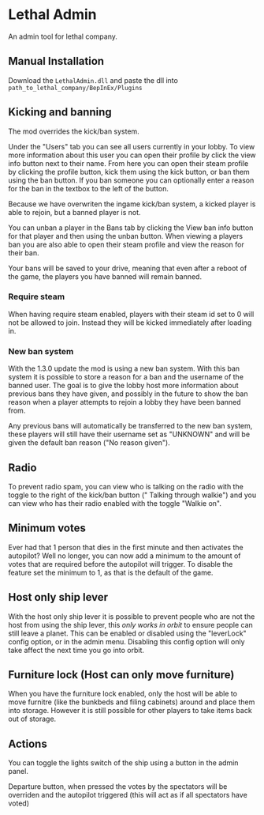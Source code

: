 # Lethal Admin

An admin tool for lethal company.

## Manual Installation

Download the ``LethalAdmin.dll`` and paste the dll into ``path_to_lethal_company/BepInEx/Plugins``

## Kicking and banning

The mod overrides the kick/ban system.

Under the "Users" tab you can see all users currently in your lobby.
To view more information about this user you can open their profile by click the view info button next to their name.
From here you can open their steam profile by clicking the profile button, kick them using the kick button,
or ban them using the ban button. If you ban someone you can optionally enter a reason for the ban in the textbox to the
left of the button.

Because we have overwriten the ingame kick/ban system, a kicked player is able to rejoin, but a banned player is not.

You can unban a player in the Bans tab by clicking the View ban info button for that player and then using the unban button.
When viewing a players ban you are also able to open their steam profile and view the reason for their ban.

Your bans will be saved to your drive, meaning that even after a reboot of the game, the players you have banned will
remain banned.

### Require steam

When having require steam enabled, players with their steam id set to 0 will not be allowed to join. 
Instead they will be kicked immediately after loading in.

### New ban system

With the 1.3.0 update the mod is using a new ban system.
With this ban system it is possible to store a reason for a ban and the username of the banned user.
The goal is to give the lobby host more information about previous bans they have given,
and possibly in the future to show the ban reason when a player attempts to rejoin a lobby they have been banned from.

Any previous bans will automatically be transferred to the new ban system,
these players will still have their username set as "UNKNOWN" and will be given the default ban reason ("No reason given").

## Radio

To prevent radio spam, you can view who is talking on the radio with the toggle to the right of the kick/ban button ("
Talking through walkie") and you can view who has their radio enabled with the toggle "Walkie on".

## Minimum votes

Ever had that 1 person that dies in the first minute and then activates the autopilot?
Well no longer, you can now add a minimum to the amount of votes that are required before the autopilot will trigger.
To disable the feature set the minimum to 1, as that is the default of the game.

## Host only ship lever

With the host only ship lever it is possible to prevent people who are not the host from using the ship lever,
this *only works in orbit* to ensure people can still leave a planet.
This can be enabled or disabled using the "leverLock" config option, or in the admin menu.
Disabling this config option will only take affect the next time you go into orbit.

## Furniture lock (Host can only move furniture)

When you have the furniture lock enabled, only the host will be able to move furnitre (like the bunkbeds and filing cabinets) 
around and place them into storage. However it is still possible for other players to take items back out of storage.

## Actions

You can toggle the lights switch of the ship using a button in the admin panel.

Departure button, when pressed the votes by the spectators will be overriden and the autopilot triggered (this will act
as if all spectators have voted)